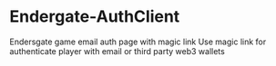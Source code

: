 # Endergate-AuthClient
Endersgate game email auth page with magic link
Use magic link for authenticate player with email or third party web3 wallets
